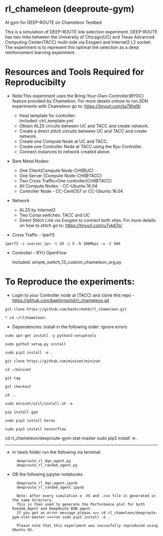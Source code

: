 # rl_chameleon (deeproute-gym)
AI gym for DEEP-ROUTE on Chameleon Testbed

This is a simulation of DEEP-ROUTE link selection experiment. 
DEEP-ROUTE has two links between the University of Chicago(UC) and Texas Advanced Computing Center(TACC) multi-side via Exogeni and Internet2 L2 socket. The experiment is to represent this optimal link selection as a deep reinforcement learning experiment.


# Resources and Tools Required for Reproducibilty
* Note:This experiment uses the Bring-Your-Own-Controller(BYOC) feature provided by Chameleon. For more details onhow to run SDN  experiments with Chameleon go to: https://tinyurl.com/ta79hd9/
 
   * Heat template for controller:    
     Included: ctrl_template.yml
    * Obtain AL2S circuits between UC and TACC and create network.
    * Create a direct stitch circuits between UC and TACC and create network.
    * Create one Compute Node at UC and TACC.
    * Create one Controller Node at TACC using the Ryu Controller.
    * Connect instances to network created above.
    
    
* Bare Metal Nodes:
    * One Client(Compute Node-CHI@UC)
    * One Server (Compute Node-CHI@TACC)
    * Two Cross Traffic•One controller(CHI@TACC)
    * All Compute Nodes - CC-Ubuntu 16.04
    * Controller Node - CC-CentOS7 or CC-Ubuntu 16.04
* Network
    * AL2S by Internet2
    * Two Corsa switches: TACC and UC
    * Direct Stitch Link via Exogeni to connect both sites. For more details on how to stitch go to: https://tinyurl.com/u7yk47p/
* Cross Traffic - Iperf3

```iperf3 -c <server_ip> -t 20 -i 5 -b 100Mbps -u -t 500```
* Controller - RYU OpenFlow

    Included: simple_switch_13_custom_chameleon_org.py
    
# To Reproduce the experiments: 
     
* Login to your Controller node at (TACC) and clone this repo - https://github.com/bashirmohd/rl_chameleon.git

 ```git clone https://github.com/bashirmohd/rl_chameleon.git```
 
    * cd ~/rlchameleon: 
 * Dependencies: install in the following order: ignore errors
 
  ```sudo apt-get install -y python3-setuptools```
  
  ```sudo pytho3 setup.py install```
  
  ```sudo pip3 install -e .```
  
  ```git clone https://github.com/mininet/mininet```
  
  ```cd ~/mininet```
  
  ```git tag```
  
  ```git checkout```
  
  ```cd ..```
  
  ```sudo mininet/util/install.sh -a```
     
  ```pip install gym```
  
  ```sudo pip3 install keras```
  
  ```sudo pip3 install tensorflow```
  
 cd rl_chameleon/deeproute-gym-stat-master
sudo pip3 install -e .
*********
 
* in \tests folder run the following via terminal:
    
        deeproute_rl_dqn_agent.py
        deeproute_rl_random_agent.py
        
* OR the following jupyter notebooks

        deeproute_rl_dqn_agent.ipynb
        deeproute_rl_random_agent.ipynb
        
        Note: After every simulation a .h5 and .csv file is generated in the same directory. 
        This is then used to generate the Performance plot for both Random_Agent and DeepRoute DQN agent. 
        If you get an error message please ==> cd rl_chameleon/deeproute-gym-stat-master ==>run sudo pip3 install -e .
        
        Please note that this experiment was succesfully reproduced using Ubuntu OS.
        
   
